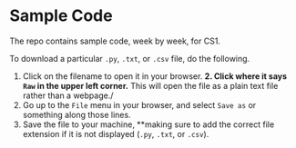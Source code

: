 # Sample Code
The repo contains sample code, week by week, for CS1.

To download a particular `.py`, `.txt`, or `.csv` file, do the following.

1. Click on the filename to open it in your browser.
**2. Click where it says `Raw` in the upper left corner.** This will open the file as a plain text file rather than a webpage./
3. Go up to the `File` menu in your browser, and select `Save as` or something along those lines.
4. Save the file to your machine, **making sure to add the correct file extension if it is not displayed (`.py`, `.txt`, or `.csv`).
